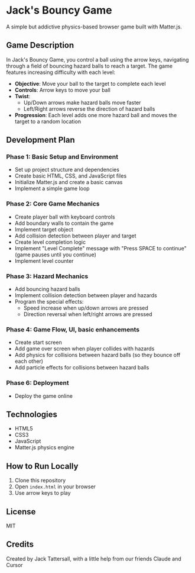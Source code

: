 # Jack's Bouncy Game

A simple but addictive physics-based browser game built with Matter.js.

## Game Description

In Jack's Bouncy Game, you control a ball using the arrow keys, navigating through a field of bouncing hazard balls to reach a target. The game features increasing difficulty with each level:

- **Objective**: Move your ball to the target to complete each level
- **Controls**: Arrow keys to move your ball
- **Twist**: 
  - Up/Down arrows make hazard balls move faster
  - Left/Right arrows reverse the direction of hazard balls
- **Progression**: Each level adds one more hazard ball and moves the target to a random location

## Development Plan

### Phase 1: Basic Setup and Environment
- Set up project structure and dependencies
- Create basic HTML, CSS, and JavaScript files
- Initialize Matter.js and create a basic canvas
- Implement a simple game loop

### Phase 2: Core Game Mechanics
- Create player ball with keyboard controls
- Add boundary walls to contain the game
- Implement target object
- Add collision detection between player and target
- Create level completion logic
- Implement "Level Complete" message with "Press SPACE to continue" (game pauses until you continue)
- Implement level counter

### Phase 3: Hazard Mechanics
- Add bouncing hazard balls
- Implement collision detection between player and hazards
- Program the special effects:
  - Speed increase when up/down arrows are pressed
  - Direction reversal when left/right arrows are pressed

### Phase 4: Game Flow, UI, basic enhancements
- Create start screen
- Add game over screen when player collides with hazards
- Add physics for collisions between hazard balls (so they bounce off each other)
- Add particle effects for collisions between hazard balls

### Phase 6: Deployment
- Deploy the game online

## Technologies
- HTML5
- CSS3
- JavaScript
- Matter.js physics engine

## How to Run Locally
1. Clone this repository
2. Open `index.html` in your browser
3. Use arrow keys to play

## License
MIT

## Credits
Created by Jack Tattersall, with a little help from our friends Claude and Cursor